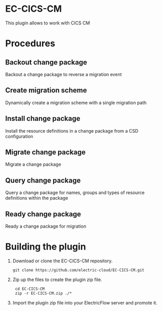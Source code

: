 # EC-CICS-CM

This plugin allows to work with CICS CM


# Procedures

## Backout change package

Backout a change package to reverse a migration event

## Create migration scheme

Dynamically create a migration scheme with a single migration path

## Install change package

Install the resource definitions in a change package from a CSD configuration

## Migrate change package

Migrate a change package

## Query change package

Query a change package for names, groups and types of resource definitions within the package

## Ready change package

Ready a change package for migration



# Building the plugin
1. Download or clone the EC-CICS-CM repository.

    ```
    git clone https://github.com/electric-cloud/EC-CICS-CM.git
    ```

5. Zip up the files to create the plugin zip file.

    ```
     cd EC-CICS-CM
     zip -r EC-CICS-CM.zip ./*
    ```

6. Import the plugin zip file into your ElectricFlow server and promote it.
